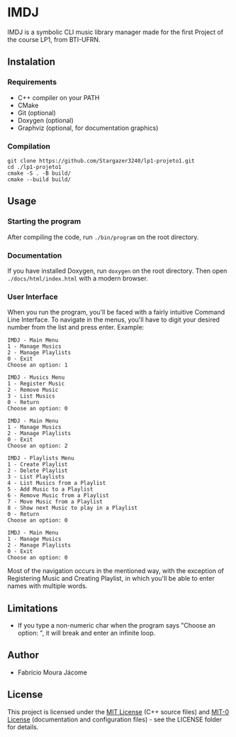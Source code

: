 <!--
SPDX-FileCopyrightText: 2023 Fabrício Moura Jácome

SPDX-License-Identifier: MIT-0
-->

# IMDJ
IMDJ is a symbolic CLI music library manager made for the first Project of the course LP1, from BTI-UFRN. 

## Instalation

### Requirements
- C++ compiler on your PATH
- CMake
- Git (optional)
- Doxygen (optional)
- Graphviz (optional, for documentation graphics)

### Compilation
``` 
git clone https://github.com/Stargazer3240/lp1-projeto1.git
cd ./lp1-projeto1
cmake -S . -B build/
cmake --build build/
```

## Usage
### Starting the program
After compiling the code, run `./bin/program` on the root directory.

### Documentation
If you have installed Doxygen, run `doxygen` on the root directory. Then open
`./docs/html/index.html` with a modern browser.

### User Interface
When you run the program, you'll be faced with a fairly intuitive Command Line 
Interface. To navigate in the menus, you'll have to digit your desired number
from the list and press enter. Example:
```
IMDJ - Main Menu
1 - Manage Musics
2 - Manage Playlists
0 - Exit
Choose an option: 1

IMDJ - Musics Menu
1 - Register Music
2 - Remove Music
3 - List Musics
0 - Return
Choose an option: 0

IMDJ - Main Menu
1 - Manage Musics
2 - Manage Playlists
0 - Exit
Choose an option: 2

IMDJ - Playlists Menu
1 - Create Playlist
2 - Delete Playlist
3 - List Playlists
4 - List Musics from a Playlist
5 - Add Music to a Playlist
6 - Remove Music from a Playlist
7 - Move Music from a Playlist
8 - Show next Music to play in a Playlist
0 - Return
Choose an option: 0

IMDJ - Main Menu
1 - Manage Musics
2 - Manage Playlists
0 - Exit
Choose an option: 0
```
Most of the navigation occurs in the mentioned way, with the exception of
Registering Music and Creating Playlist, in which you'll be able to enter
names with multiple words.

## Limitations
- If you type a non-numeric char when the program says "Choose an option: ", it will break and enter an infinite loop.

## Author
- Fabrício Moura Jácome

## License
This project is licensed under the [MIT License](https://spdx.org/licenses/MIT.html) (C++ source files) and [MIT-0 License](https://spdx.org/licenses/MIT-0) (documentation and configuration files) - see the LICENSE folder for details.
